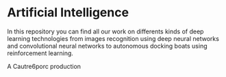 # Artificial Intelligence

In this repository you can find all our work on differents kinds of deep learning technologies from images recognition using deep neural networks and convolutional neural networks to autonomous docking boats using reinforcement learning.

A Cautre6porc production
